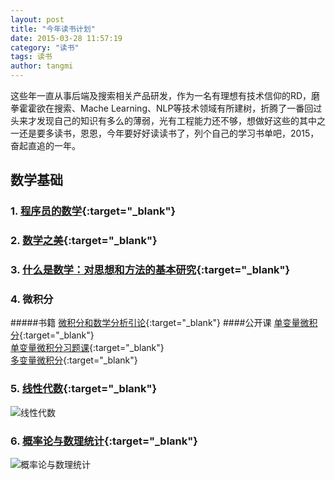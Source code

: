 ```yaml
---
layout: post
title: "今年读书计划"
date: 2015-03-28 11:57:19
category: "读书"
tags: 读书
author: tangmi
---
```

这些年一直从事后端及搜索相关产品研发，作为一名有理想有技术信仰的RD，磨拳霍霍欲在搜索、Mache Learning、NLP等技术领域有所建树，折腾了一番回过头来才发现自己的知识有多么的薄弱，光有工程能力还不够，想做好这些的其中之一还是要多读书，恩恩，今年要好好读读书了，列个自己的学习书单吧，2015，奋起直追的一年。
<!--break-->

## 数学基础

### 1. [程序员的数学](http://book.douban.com/subject/19949020/){:target="_blank"}

### 2. [数学之美](http://book.douban.com/subject/10750155/){:target="_blank"}

### 3. [什么是数学：对思想和方法的基本研究](http://book.douban.com/subject/10455982/){:target="_blank"}

### 4. 微积分
#####书籍
[微积分和数学分析引论](http://book.douban.com/subject/1281343/){:target="_blank"}
####公开课
[单变量微积分](http://study.163.com/plan/planIntroduction.htm?id=1200133){:target="_blank"}  
[单变量微积分习题课](http://study.163.com/plan/planIntroduction.htm?id=1200153){:target="_blank"}  
[多变量微积分](http://study.163.com/plan/planIntroduction.htm?id=1200069){:target="_blank"}

### 5. [线性代数](http://book.douban.com/subject/2016789/){:target="_blank"}
![线性代数](http://img3.douban.com/lpic/s2591750.jpg "线性代数")

### 6. [概率论与数理统计](http://book.douban.com/subject/2201479/){:target="_blank"}
![概率论与数理统计](http://img3.douban.com/lpic/s8899433.jpg "概率论与数理统计")


